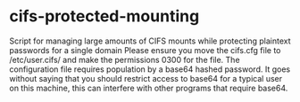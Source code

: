 # cifs-protected-mounting
Script for managing large amounts of CIFS mounts while protecting plaintext passwords for a single domain
Please ensure you move the cifs.cfg file to /etc/user.cifs/ and make the permissions 0300 for the file.
The configuration file requires population by a base64 hashed password. It goes without saying that you should restrict access to base64 for a typical user on this machine, this can interfere with other programs that require base64. 
